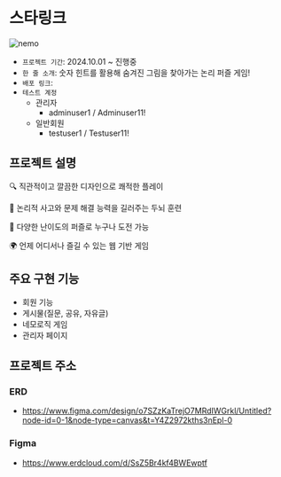 # 스타링크
![nemo](https://github.com/user-attachments/assets/11de6ca9-441a-4ced-8178-5d37d48e473d)
- `프로젝트 기간`: 2024.10.01 ~ 진행중
- `한 줄 소개`: 숫자 힌트를 활용해 숨겨진 그림을 찾아가는 논리 퍼즐 게임!
- `배포 링크`: 
- `테스트 계정`
  - 관리자
    - adminuser1 / Adminuser11!
  - 일반회원
    - testuser1 / Testuser11!

## 프로젝트 설명
🔍 직관적이고 깔끔한 디자인으로 쾌적한 플레이

🧠 논리적 사고와 문제 해결 능력을 길러주는 두뇌 훈련

🎨 다양한 난이도의 퍼즐로 누구나 도전 가능

🌍 언제 어디서나 즐길 수 있는 웹 기반 게임


## 주요 구현 기능
- 회원 기능
- 게시물(질문, 공유, 자유글)
- 네모로직 게임
- 관리자 페이지

## 프로젝트 주소
### ERD
- https://www.figma.com/design/o7SZzKaTrejO7MRdIWGrkl/Untitled?node-id=0-1&node-type=canvas&t=Y4Z2972kths3nEpl-0

### Figma
- https://www.erdcloud.com/d/SsZ5Br4kf4BWEwptf
